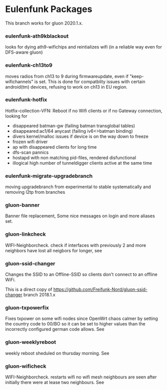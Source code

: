 # Eulenfunk Packages

This branch works for gluon 2020.1.x.

### eulenfunk-ath9kblackout ###

looks for dying ath9-wifichips and reintializes wifi (in a reliable way even for DFS-aware gluon)

### eulenfunk-ch13to9 ###

moves radios from ch13 to 9 during firmwareupdate, even if "keep-wifichannels" is set. 
This is done for compatblity issues with certain android(tm) devices, refusing to work on ch13 in EU region. 

### eulenfunk-hotfix

Hotfix-collection-VFN: Reboot if no Wifi clients or if no Gateway connection, 
looking for 
- disappeared batman-gw (failing batman transglobal tables) 
- disappeared:ac1/64 anycast (failing iv6<>batman binding)
- divers kernel/malloc issues if device is on the way down to freeze
- frozen wifi driver 
- ap with disappeared clients for long time
- dfs-scan pannics 
- hostapd with non matching pid-files, rendered disfunctional
- illogical high number of tunneldigger clients active at the same time

### eulenfunk-migrate-upgradebranch ###

moving upgradebranch from experimental to stable systematically
and removing l2tp from branches

### gluon-banner

Banner file replacement, Some nice messages on login and more aliases set.

### gluon-linkcheck

WIFI-Neighborcheck. check if interfaces with previously 2 and more neighbors have lost all neigbors for longer, see [](gluon-linkcheck/README.md)

### gluon-ssid-changer

Changes the SSID to an Offline-SSID so clients don't connect to an offline WiFi.

This is a direct copy of https://github.com/Freifunk-Nord/gluon-ssid-changer 
branch 2018.1.x 

### gluon-txpowerfix

Fixes txpower on some wifi nodes since OpenWrt chaos calmer by setting the 
country code to 00/BO so it can be set to higher values than the incorrectly
configured german code allows. See [](gluon-txpowerfix/README.md)


### gluon-weeklyreboot

weekly reboot sheduled on thursday morning. See [](gluon-weeklyreboot/README.md)

### gluon-wificheck

WIFI-Neighborcheck. restarts wifi no wifi mesh neighbours are seen after
initially there were at lease two neighbours. See [](gluon-wificheck/README.md)

